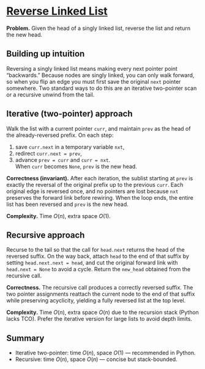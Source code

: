# [Reverse Linked List](https://leetcode.com/problems/reverse-linked-list/)

**Problem.** Given the head of a singly linked list, reverse the list and return
the new head.

## Building up intuition

Reversing a singly linked list means making every next pointer point
“backwards.” Because nodes are singly linked, you can only walk forward, so when
you flip an edge you must first save the original `next` pointer somewhere. Two
standard ways to do this are an iterative two-pointer scan or a recursive unwind
from the tail.

## Iterative (two-pointer) approach

Walk the list with a current pointer `curr`, and maintain `prev` as the head of
the already-reversed prefix. On each step:

1. save `curr.next` in a temporary variable `nxt`,
2. redirect `curr.next = prev`,
3. advance `prev = curr` and `curr = nxt`.\
   When `curr` becomes `None`, `prev` is the new head.

**Correctness (invariant).** After each iteration, the sublist starting at
`prev` is exactly the reversal of the original prefix up to the previous `curr`.
Each original edge is reversed once, and no pointers are lost because `nxt`
preserves the forward link before rewiring. When the loop ends, the entire list
has been reversed and `prev` is the new head.

**Complexity.** Time $O(n)$, extra space $O(1)$.

## Recursive approach

Recurse to the tail so that the call for `head.next` returns the head of the
reversed suffix. On the way back, attach `head` to the end of that suffix by
setting `head.next.next = head`, and cut the original forward link with
`head.next = None` to avoid a cycle. Return the `new_head` obtained from the
recursive call.

**Correctness.** The recursive call produces a correctly reversed suffix. The
two pointer assignments reattach the current node to the end of that suffix
while preserving acyclicity, yielding a fully reversed list at the top level.

**Complexity.** Time $O(n)$, extra space $O(n)$ due to the recursion stack
(Python lacks TCO). Prefer the iterative version for large lists to avoid depth
limits.

## Summary

- Iterative two-pointer: time $O(n)$, space $O(1)$ — recommended in Python.
- Recursive: time $O(n)$, space $O(n)$ — concise but stack-bounded.
